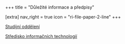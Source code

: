 +++
title = "Důležité informace a předpisy"

[extra]
nav_right = true
icon = "ri-file-paper-2-line"
+++

[Studijní oddělení](https://pedf.cuni.cz/PEDF-220.html)

[Středisko informačních technologií](https://sit.pedf.cuni.cz/)